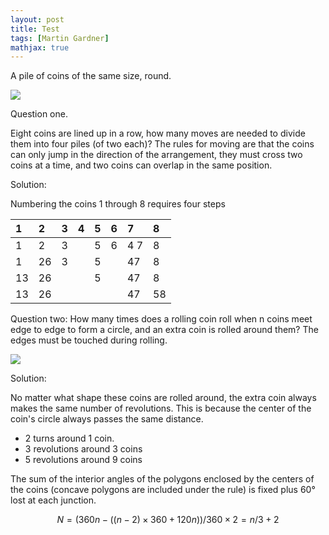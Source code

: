```yaml
---
layout: post
title: Test
tags: [Martin Gardner]
mathjax: true
---
```


A pile of coins of the same size, round.

![](https://tse4-mm.cn.bing.net/th/id/OIP-C.noGmS7zwxnBie2evOJD9iQHaB1?rs=1&pid=ImgDetMain)

Question one.

Eight coins are lined up in a row, how many moves are needed to divide them into four piles (of two each)? The rules for moving are that the coins can only jump in the direction of the arrangement, they must cross two coins at a time, and two coins can overlap in the same position.

Solution:

Numbering the coins 1 through 8 requires four steps

| 1   | 2   | 3   | 4   | 5   | 6   | 7   | 8   |
| :-- | :-- | :-- | :-- | :-- | :-- | :-- | :-- |
| 1   | 2   | 3   |     | 5   | 6   | 4 7 | 8   |
| 1   | 26  | 3   |     | 5   |     | 47  | 8   |
| 13  | 26  |     |     | 5   |     | 47  | 8   |
| 13  | 26  |     |     |     |     | 47  | 58  |

Question two:
How many times does a rolling coin roll when n coins meet edge to edge to form a circle, and an extra coin is rolled around them? The edges must be touched during rolling.

![](https://tse2-mm.cn.bing.net/th/id/OIP-C.8u8SfYezEhe1AE6HH7FQXAAAAA?rs=1&pid=ImgDetMain)

Solution:

No matter what shape these coins are rolled around, the extra coin always makes the same number of revolutions. This is because the center of the coin's circle always passes the same distance.

- 2 turns around 1 coin.
- 3 revolutions around 3 coins
- 5 revolutions around 9 coins

The sum of the interior angles of the polygons enclosed by the centers of the coins (concave polygons are included under the rule) is fixed plus 60° lost at each junction.

$$N=(360n-((n-2) \times 360 + 120 n))/360\times 2 =n/3+2$$

